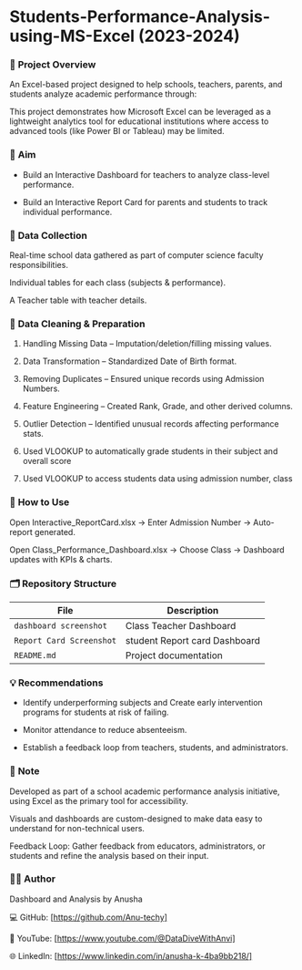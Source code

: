 # Students-Performance-Analysis-using-MS-Excel (2023-2024)

### 📝 **Project Overview**

An Excel-based project designed to help schools, teachers, parents, and students analyze academic performance through:

This project demonstrates how Microsoft Excel can be leveraged as a lightweight analytics tool for educational institutions 
where access to advanced tools (like Power BI or Tableau) may be limited.

### 🎯 **Aim**

- Build an Interactive Dashboard for teachers to analyze class-level performance.

- Build an Interactive Report Card for parents and students to track individual performance.

### 📂 **Data Collection**

Real-time school data gathered as part of computer science faculty responsibilities.

Individual tables for each class (subjects & performance).

A Teacher table with teacher details.

### 🧹 **Data Cleaning & Preparation**

1. Handling Missing Data – Imputation/deletion/filling missing values.

2. Data Transformation – Standardized Date of Birth format.

3. Removing Duplicates – Ensured unique records using Admission Numbers.

4. Feature Engineering – Created Rank, Grade, and other derived columns.

5. Outlier Detection – Identified unusual records affecting performance stats.

6. Used VLOOKUP to automatically grade students in their subject and overall score

7. Used VLOOKUP to access students data using admission number, class

### 🚀 **How to Use**

Open Interactive_ReportCard.xlsx → Enter Admission Number → Auto-report generated.

Open Class_Performance_Dashboard.xlsx → Choose Class → Dashboard updates with KPIs & charts.

### 🗂️ **Repository Structure**

|         File                | Description |
|-----------------------------|-------------|
| `dashboard screenshot`  | Class Teacher Dashboard |
| `Report Card Screenshot`  | student Report card Dashboard |
| `README.md`                           | Project documentation |

### 💡 **Recommendations**

- Identify underperforming subjects and Create early intervention programs for students at risk of failing.

- Monitor attendance to reduce absenteeism.

- Establish a feedback loop from teachers, students, and administrators.

### 🔔 **Note**

Developed as part of a school academic performance analysis initiative, using Excel as the primary tool for accessibility.

Visuals and dashboards are custom-designed to make data easy to understand for non-technical users.

Feedback Loop: Gather feedback from educators, administrators, or students and refine the analysis based on their input.

### 👨‍🏫 **Author**

Dashboard and Analysis by Anusha

💻 GitHub: [https://github.com/Anu-techy]

🎥 YouTube: [https://www.youtube.com/@DataDiveWithAnvi]

🌐 LinkedIn: [https://www.linkedin.com/in/anusha-k-4ba9bb218/]
